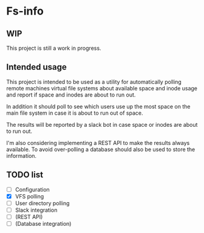 # Fs-info

## WIP

This project is still a work in progress.

## Intended usage

This project is intended to be used as a utility for automatically polling remote machines virtual file systems about available space and inode usage and report if space and inodes are about to run out.

In addition it should poll to see which users use up the most space on the main file system in case it is about to run out of space.

The results will be reported by a slack bot in case space or inodes are about to run out.

I'm also considering implementing a REST API to make the results always available. To avoid over-polling a database should also be used to store the information.

## TODO list

- [ ] Configuration
- [x] VFS polling
- [ ] User directory polling
- [ ] Slack integration
- [ ] (REST API)
- [ ] (Database integration)